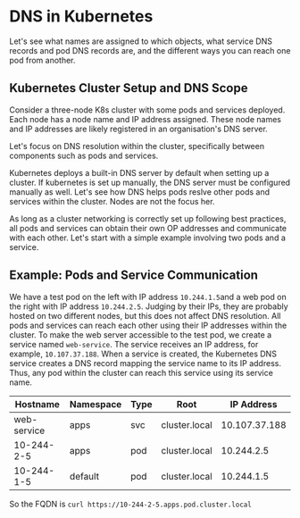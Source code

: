 # DNS in Kubernetes

Let's see what names are assigned to which objects, what service DNS records and pod DNS records are, and the different ways you can reach one pod from another.

## Kubernetes Cluster Setup and DNS Scope
Consider a three-node K8s cluster with some pods and services deployed. Each node has a node name and IP address assigned. These node names and IP addresses are likely registered in an organisation's DNS server. 

Let's focus on DNS resolution within the cluster, specifically between components such as pods and services.

Kubernetes deploys a built-in DNS server by default when setting up a cluster. If kubernetes is set up manually, the DNS server must be configured manually as well. Let's see how DNS helps pods reslve other pods and services within the cluster. Nodes are not the focus her.

As long as a cluster networking is correctly set up following best practices, all pods and services can obtain their own OP addresses and communicate with each other. Let's start with a simple example involving two pods and a service.


## Example: Pods and Service Communication
We have a test pod on the left with IP address `10.244.1.5`and a web pod on the right with IP address `10.244.2.5`. Judging by their IPs, they are probably hosted on two different nodes, but this does not affect DNS resolution.
All pods and services can reach each other using their IP addresses within the cluster.
To make the web server accessible to the test pod, we create a service named `web-service`. The service receives an IP address, for example, `10.107.37.188`. When a service is created, the Kubernetes DNS service creates a DNS record mapping the service name to its IP address. Thus, any pod within the cluster can reach this service using its service name.

| Hostname    | Namespace | Type | Root          | IP Address    |
|-------------|-----------|------|---------------|---------------|
| web-service | apps      | svc  | cluster.local | 10.107.37.188 |
| 10-244-2-5  | apps      | pod  | cluster.local | 10.244.2.5    |
| 10-244-1-5  | default   | pod  | cluster.local | 10.244.1.5    | 

So the FQDN is `curl https://10-244-2-5.apps.pod.cluster.local`